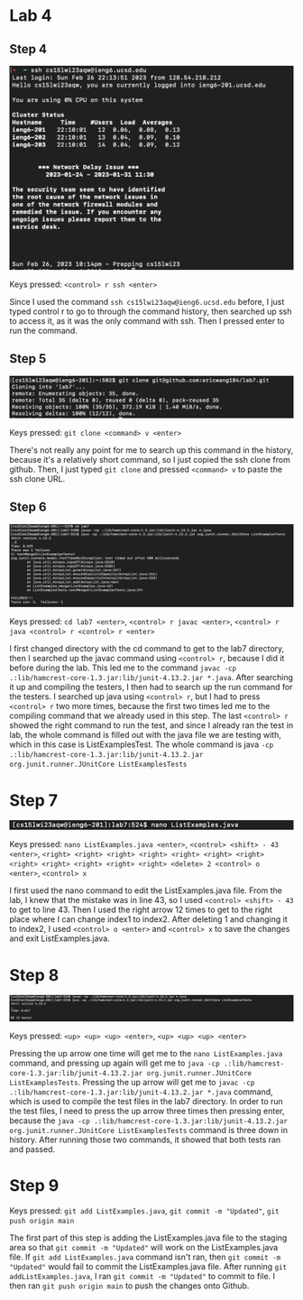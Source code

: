 # Lab 4

## Step 4

![Image](STEP4.png) 

Keys pressed: ```<control> r ssh <enter>```

Since I used the command ```ssh cs15lwi23aqw@ieng6.ucsd.edu``` before, I just typed control r to go to through the command history, then searched up ssh to access it, as it was the only command with ssh. Then I pressed enter to run the command. 

## Step 5
  
![Image](STEP5.png)
  
Keys pressed: ```git clone <command> v <enter>```
  
There's not really any point for me to search up this command in the history, because it's a relatively short command, so I just copied the ssh clone from github. Then, I just typed ```git clone``` and pressed ```<command> v``` to paste the ssh clone URL. 
  
## Step 6
  
![Image](STEP6.png) 
  
Keys pressed: ```cd lab7 <enter>```, ```<control> r javac <enter>```, ```<control> r java <control> r <control> r <enter>```
  
I first changed directory with the cd command to get to the lab7 directory, then I searched up the javac command using ```<control> r```, because I did it before during the lab. This led me to the command ```javac -cp .:lib/hamcrest-core-1.3.jar:lib/junit-4.13.2.jar *.java```. After searching it up and compiling the testers, I then had to search up the run command for the testers. I searched up java using ```<control> r```, but I had to press ```<control> r``` two more times, because the first two times led me to the compiling command that we already used in this step. The last ```<control> r``` showed the right command to run the test, and since I already ran the test in lab, the whole command is filled out with the java file we are testing with, which in this case is ListExamplesTest. The whole command is java ```-cp .:lib/hamcrest-core-1.3.jar:lib/junit-4.13.2.jar org.junit.runner.JUnitCore ListExamplesTests```

# Step 7
 
![Image](STEP7.png)

Keys pressed: ```nano ListExamples.java <enter>```, ```<control> <shift> - 43 <enter>```, ```<right> <right> <right> <right> <right> <right> <right> <right> <right> <right> <right> <right> <delete> 2 <control> o <enter>```, ```<control> x```
  
I first used the nano command to edit the ListExamples.java file. From the lab, I knew that the mistake was in line 43, so I used ```<control> <shift> - 43``` to get to line 43. Then I used the right arrow 12 times to get to the right place where I can change index1 to index2. After deleting 1 and changing it to index2, I used ```<control> o <enter>``` and ```<control> x``` to save the changes and exit ListExamples.java.

# Step 8

![Image](STEP8.png)

Keys pressed: ```<up> <up> <up> <enter>```, ```<up> <up> <up> <enter>```

Pressing the up arrow one time will get me to the ```nano ListExamples.java``` command, and pressing up again will get me to ```java -cp .:lib/hamcrest-core-1.3.jar:lib/junit-4.13.2.jar org.junit.runner.JUnitCore ListExamplesTests```. Pressing the up arrow will get me to ```javac -cp .:lib/hamcrest-core-1.3.jar:lib/junit-4.13.2.jar *.java``` command, which is used to compile the test files in the lab7 directory. In order to run the test files, I need to press the up arrow three times then pressing enter, because the ```java -cp .:lib/hamcrest-core-1.3.jar:lib/junit-4.13.2.jar org.junit.runner.JUnitCore ListExamplesTests``` command is three down in history. After running those two commands, it showed that both tests ran and passed.

# Step 9

Keys pressed: ```git add ListExamples.java```, ```git commit -m "Updated"```, ```git push origin main```

The first part of this step is adding the ListExamples.java file to the staging area so that ```git commit -m "Updated"``` will work on the ListExamples.java file. If ```git add ListExamples.java``` command isn't ran, then ```git commit -m "Updated"``` would fail to commit the ListExamples.java file. After running ```git addListExamples.java```, I ran ```git commit -m "Updated"``` to commit to file. I then ran ```git push origin main``` to push the changes onto Github. 

  

  
  
